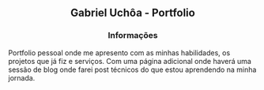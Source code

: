 <h2 align="center">Gabriel Uchôa - Portfolio</h2>

<h3 align="center">Informações</h3>
 
Portfolio pessoal onde me apresento com as minhas habilidades, os projetos que já fiz e serviços. Com uma página adicional onde haverá uma sessão de blog onde farei post técnicos do que estou aprendendo na minha jornada.


